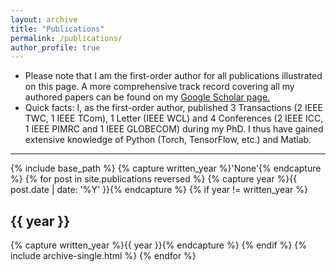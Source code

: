 ```yaml
---
layout: archive
title: "Publications"
permalink: /publications/
author_profile: true
---
```


<ul>
<li>Please note that I am the first-order author for all publications illustrated on this page. A more comprehensive track record covering all my authored papers can be found on my <a href="https://scholar.google.com/citations?hl=en&user=x0KLyqgAAAAJ">Google Scholar page.</a>
<!--[Google Scholar page](https://scholar.google.com/citations?hl=en&user=x0KLyqgAAAAJ).-->
</li>

<li>Quick facts: I, as the first-order author, published 3 Transactions (2 IEEE TWC, 1 IEEE TCom), 1 Letter (IEEE WCL) and 4 Conferences (2 IEEE ICC, 1 IEEE PIMRC and 1 IEEE GLOBECOM) during my PhD. I thus have gained extensive knowledge of Python (Torch, TensorFlow, etc.) and Matlab.  
</li> 
</ul>
<hr>
{% include base_path %}
{% capture written_year %}'None'{% endcapture %}
{% for post in site.publications reversed %}
{% capture year %}{{ post.date | date: '%Y' }}{% endcapture %}
{% if year != written_year %}
<h2 id="{{ year | slugify }}" class="archive__subtitle">{{ year }}</h2>
{% capture written_year %}{{ year }}{% endcapture %}
{% endif %}
{% include archive-single.html %}
{% endfor %}

